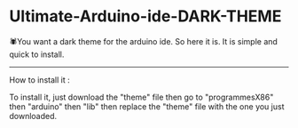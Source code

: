 # Ultimate-Arduino-ide-DARK-THEME
🕷️You want a dark theme for the arduino ide. So here it is. It is simple and quick to install. 

_______________________________________________________________________________________________________________________________________________________________________________

How to install it :

To install it, just download the "theme" file then go to "programmesX86" then "arduino" then "lib" then replace the "theme" file with the one you just downloaded.
